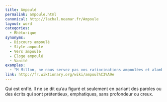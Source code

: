 ```yaml
---
title: Ampoulé
permalink: ampoule.html
canonical: http://lachal.neamar.fr/Ampoule
layout: word
categories:
  - Rhétorique
synonyms:
  - Discours ampoulé
  - Style ampoulé
  - Vers ampoulé
  - Éloge ampoulé
  - Vanité
examples:
  - "M Millon, ne nous servez pas vos ratiocinations ampoulées et alambiquées!"
link: http://fr.wiktionary.org/wiki/ampoul%C3%A9e
---
```


Qui est enflé. Il ne se dit qu’au figuré et seulement en parlant des paroles ou des écrits qui sont prétentieux, emphatiques, sans profondeur ou creux.

